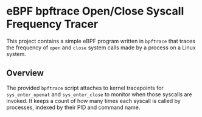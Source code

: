 # eBPF bpftrace Open/Close Syscall Frequency Tracer

This project contains a simple eBPF program written in `bpftrace` that traces the frequency of `open` and `close` system calls made by a process on a Linux system.

## Overview

The provided `bpftrace` script attaches to kernel tracepoints for `sys_enter_openat` and `sys_enter_close` to monitor when those syscalls are invoked. It keeps a count of how many times each syscall is called by processes, indexed by their PID and command name.
